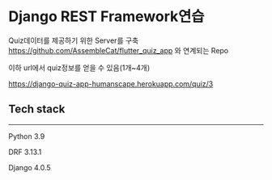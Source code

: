 # Django REST Framework연습

Quiz데이터를 제공하기 위한 Server를 구축 
https://github.com/AssembleCat/flutter_quiz_app 와 연계되는 Repo

이하 url에서 quiz정보를 얻을 수 있음(1개~4개)

https://django-quiz-app-humanscape.herokuapp.com/quiz/3

## Tech stack
---
Python 3.9

DRF 3.13.1

Django 4.0.5
